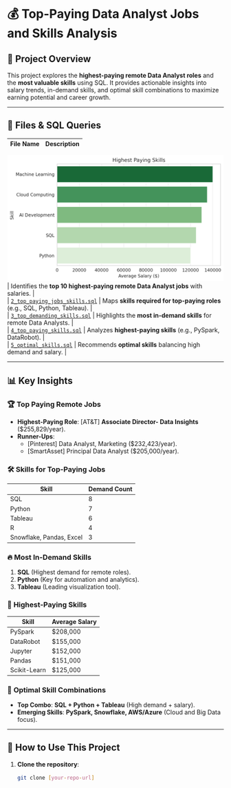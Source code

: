 # 💰 Top-Paying Data Analyst Jobs and Skills Analysis  

## 📌 Project Overview  
This project explores the **highest-paying remote Data Analyst roles** and the **most valuable skills** using SQL. It provides actionable insights into salary trends, in-demand skills, and optimal skill combinations to maximize earning potential and career growth.  

---

## 📂 Files & SQL Queries  

| File Name | Description |  
|-----------|--------------|  
![Top Paying Skills](https://github.com/AjumalAsharaf/VSCODE/blob/main/top_paying_skills.png?raw=true)
 | Identifies the **top 10 highest-paying remote Data Analyst jobs** with salaries. |  
| [`2_top_paying_jobs_skills.sql`](2_top_paying_jobs_skills.sql) | Maps **skills required for top-paying roles** (e.g., SQL, Python, Tableau). |  
| [`3_top_demanding_skills.sql`](3_top_demanding_skills.sql) | Highlights the **most in-demand skills** for remote Data Analysts. |  
| [`4_top_paying_skills.sql`](4_top_paying_skills.sql) | Analyzes **highest-paying skills** (e.g., PySpark, DataRobot). |  
| [`5_optimal_skills.sql`](5_optimal_skills.sql) | Recommends **optimal skills** balancing high demand and salary. |  

---

## 📊 Key Insights  

### 🏆 **Top Paying Remote Jobs**  
- **Highest-Paying Role**: [AT&T] **Associate Director- Data Insights** ($255,829/year).  
- **Runner-Ups**:  
  - [Pinterest] Data Analyst, Marketing ($232,423/year).  
  - [SmartAsset] Principal Data Analyst ($205,000/year).  

### 🛠️ **Skills for Top-Paying Jobs**  
| Skill | Demand Count |  
|-------|--------------|  
| SQL | 8 |  
| Python | 7 |  
| Tableau | 6 |  
| R | 4 |  
| Snowflake, Pandas, Excel | 3 |  

### 🔥 **Most In-Demand Skills**  
1. **SQL** (Highest demand for remote roles).  
2. **Python** (Key for automation and analytics).  
3. **Tableau** (Leading visualization tool).  

### 💎 **Highest-Paying Skills**  
| Skill | Average Salary |  
|-------|----------------|  
| PySpark | $208,000 |  
| DataRobot | $155,000 |  
| Jupyter | $152,000 |  
| Pandas | $151,000 |  
| Scikit-Learn | $125,000 |  

### 🔗 **Optimal Skill Combinations**  
- **Top Combo**: **SQL + Python + Tableau** (High demand + salary).  
- **Emerging Skills**: **PySpark, Snowflake, AWS/Azure** (Cloud and Big Data focus).  

---

## 🚀 How to Use This Project  

1. **Clone the repository**:  
   ```bash
   git clone [your-repo-url]
